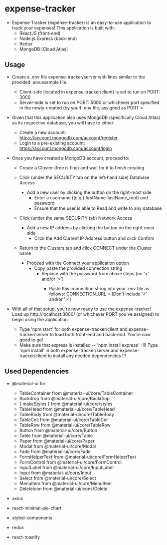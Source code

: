 # expense-tracker

- Expense Tracker (expense-tracker) is an easy-to-use application to track your expenses! This application is built with:
  - ReactJS (front-end)
  - Node.js Express (back-end)
  - Redux
  - MongoDB (Cloud Atlas)

## Usage

- Create a .env file expense-tracker/server with lines similar to the provided .env.example file.

  - Client-side (located in expense-tracker/client) is set to run on PORT: 3000
  - Server-side is set to run on PORT: 5000 or whichever port specified in the newly-created (by you!) .env file, assigned as PORT = <Your desired PORT here>

- Given that this application also uses MongoDB (specifically Cloud Atlas) as its respective database, you will have to either:

  - Create a new account: https://account.mongodb.com/account/register
  - Login to a pre-existing account: https://account.mongodb.com/account/login

- Once you have created a MongoDB account, proceed to:

  - Create a Cluster (free is fine) and wait for it to finish creating
  - Click (under the SECURITY tab on the left-hand side) Database Access

    - Add a new user by clicking the button on the right-most side
      - Enter a username ((e.g.) firstName-lastName_root) and password
      - Ensure that the user is able to Read and write to any database

  - Click (under the same SECURITY tab) Network Access

    - Add a new IP address by clicking the button on the right-most side
      - Click the Add Current IP Address button and click Confirm

  - Return to the Clusters tab and click CONNECT under the Cluster name
    - Proceed with the Connect your application option
      - Copy paste the provided connection string
        - Replace <password> with the password from above steps (no '<' and/or '>')
          - Paste this connection string into your .env file as follows:
            CONNECTION_URL = <connection string> (Don't include '<' and/or '>')

- With all of that setup, you're now ready to use the expense-tracker! Load up http://localhost:3000/ (or whichever PORT you've assigned) to begin using the application.
  - Type 'npm start' for both expense-tracker/client and expense-tracker/server to load both front-end and back-end. You're now good to go!
  - Make sure that express is installed -- 'npm install express'
  -!!! Type 'npm install' in both expense-tracker/server and expense-tracker/client to install any needed dependencies !!!

## Used Dependencies

- @material-ui for:

  - TableContainer from @material-ui/core/TableContainer
  - Backdrop from @material-ui/core/Backdrop
  - { makeStyles } from @material-ui/core/styles
  - TableHead from @material-ui/core/TableHead
  - TableBody from @material-ui/core/TableBody
  - TableCell from @material-ui/core/TableCell
  - TableRow from @material-ui/core/TableRow
  - Button from @material-ui/core/Button
  - Table from @material-ui/core/Table
  - Paper from @material-ui/core/Paper
  - Modal from @material-ui/core/Modal
  - Fade from @material-ui/core/Fade
  - FormHelperText from @material-ui/core/FormHelperText
  - FormControl from @material-ui/core/FormControl
  - InputLabel from @material-ui/core/InputLabel
  - Input from @material-ui/core/Input
  - Select from @material-ui/core/Select
  - MenuItem from @material-ui/core/MenuItem
  - DeleteIcon from @material-ui/icons/Delete

- axios

- react-minimal-pie-chart

- styled-components

- redux

- react-toastify
